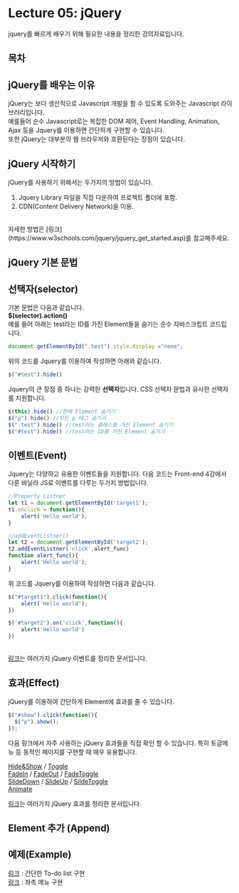 # Lecture 05: jQuery
jquery를 빠르게 배우기 위해 필요한 내용을 정리한 강의자료입니다.
<br>

## 목차
## jQuery를 배우는 이유
jQuery는 보다 생산적으로 Javascript 개발을 할 수 있도록 도와주는 Javascript 라이브러리입니다.<br> 예를들어 순수 Javascript로는 복잡한 DOM 제어, Event Handling, Animation, Ajax 등을 Jquery를 이용하면 간단하게 구현할 수 있습니다. <br>
또한 jQuery는 대부분의 웹 브라우저와 호환된다는 장점이 있습니다.
## jQuery 시작하기
jQuery를 사용하기 위해서는 두가지의 방법이 있습니다.
1. Jquery Library 파일을 직접 다운하여 프로젝트 폴더에 포함.
2. CDN(Content Delivery Network)을 이용.
<br>
자세한 방법은 
[링크](https://www.w3schools.com/jquery/jquery_get_started.asp)를 참고해주세요.

## jQuery 기본 문법
## 선택자(selector)

기본 문법은 다음과 같습니다.<br>
**$(selector).action()**
<br>
예를 들어 아래는 test라는 ID를 가진 Element들을 숨기는 순수 자바스크립트 코드입니다.
```javascript
document.getElementById(".test").style.display ="none";
```
위의 코드를 Jquery를 이용하여 작성하면 아래와 같습니다.
```javascript
$("#test").hide()
```
Jquery의 큰 장점 중 하나는 강력한 **선택자**입니다. CSS 선택자 문법과 유사한 선택자를 지원합니다.
```javascript
$(this).hide() //현재 Element 숨기기
$("p").hide() //모든 p 태그 숨기기
$(".test").hide() //test라는 클래스를 가진 Element 숨기기
$("#test").hide() //test라는 ID를 가진 Element 숨기기
```
 
## 이벤트(Event)

Jquery는 다양하고 유용한 이벤트들을 지원합니다. 다음 코드는 Front-end 4강에서 다룬 바닐라 JS로 이벤트를 다루는 두가지 방법입니다.
```javascript
//Property Listner
let t1 = document.getElementById('target1');
t1.onclick = function(){
    alert('Hello world');
}

//addEventListner()
let t2 = document.getElementById('target2');
t2.addEventListner('click',alert_func)
function alert_func(){
    alert('Hello world');
}
```   
위 코드를 Jquery를 이용하여 작성하면 다음과 같습니다.
```javascript
$("#target1").click(function(){
    alert('Hello world');
})

$('#target2').on('click',function(){
    alert('Hello world')
})
```
<br>[링크](https://www.w3schools.com/jquery/jquery_ref_events.asp)는 여러가지 jQuery 이벤트를 정리한 문서입니다. 
## 효과(Effect)
jQuery를 이용하여 간단하게 Element에 효과를 줄 수 있습니다.
```javascript
$("#show").click(function(){
  $("p").show();
});
```
다음 링크에서 자주 사용하는 jQuery 효과들을 직접 확인 할 수 있습니다. 특히 토글메뉴 등 동적인 페이지를 구현할 때 매우 유용합니다. 
<br>

[Hide&Show](https://www.w3schools.com/jquery/tryit.asp?filename=tryjquery_hide_show) /
[Toggle](https://www.w3schools.com/jquery/tryit.asp?filename=tryjquery_toggle)
<br>
[FadeIn](https://www.w3schools.com/jquery/tryit.asp?filename=tryjquery_fadein) /
[FadeOut](https://www.w3schools.com/jquery/tryit.asp?filename=tryjquery_fadeout) /
[FadeToggle](https://www.w3schools.com/jquery/tryit.asp?filename=tryjquery_fadetoggle)
<br>
[SlideDown](https://www.w3schools.com/jquery/tryit.asp?filename=tryjquery_slide_down) /
[SlideUp](https://www.w3schools.com/jquery/tryit.asp?filename=tryjquery_slide_up) /
[SildeToggle](https://www.w3schools.com/jquery/tryit.asp?filename=tryjquery_slide_toggle)
<br>
[Animate](https://www.w3schools.com/jquery/tryit.asp?filename=tryjquery_animation1)
<br>

[링크](https://www.w3schools.com/jquery/jquery_ref_effects.asp)는 여러가지 jQuery 효과를 정리한 문서입니다. 
## Element 추가 (Append)
## 예제(Example)
[링크](https://codepen.io/eclairereese/pen/qZxvPz)
: 간단한 To-do list 구현
<br> 
[링크](https://codepen.io/renato2016/pen/PvWwNp)
: 좌측 메뉴 구현